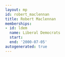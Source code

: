 ```yaml
---
layout: mp
id: robert_maclennan
title: Robert Maclennan
memberships:
- id: ldem
  name: Liberal Democrats
  start: 
  end: '2000-07-05'
autogenerated: true
---
```

